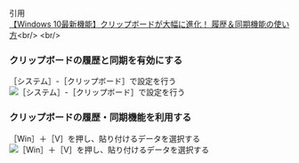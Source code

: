 引用<br/>
[【Windows 10最新機能】クリップボードが大幅に進化！ 履歴＆同期機能の使い方](https://dekiru.net/article/17279/ "https://dekiru.net/article/17279/")<br/>
<br/>
### クリップボードの履歴と同期を有効にする

［システム］-［クリップボード］で設定を行う<br/>
![［システム］-［クリップボード］で設定を行う](https://dekiru.net/upload_docs/img/201811/20181119-y0101.png)
<br/>

### クリップボードの履歴・同期機能を利用する
［Win］＋［V］を押し、貼り付けるデータを選択する
![［Win］＋［V］を押し、貼り付けるデータを選択する](https://dekiru.net/upload_docs/img/201811/20181119-y0102.png)
<br/>
